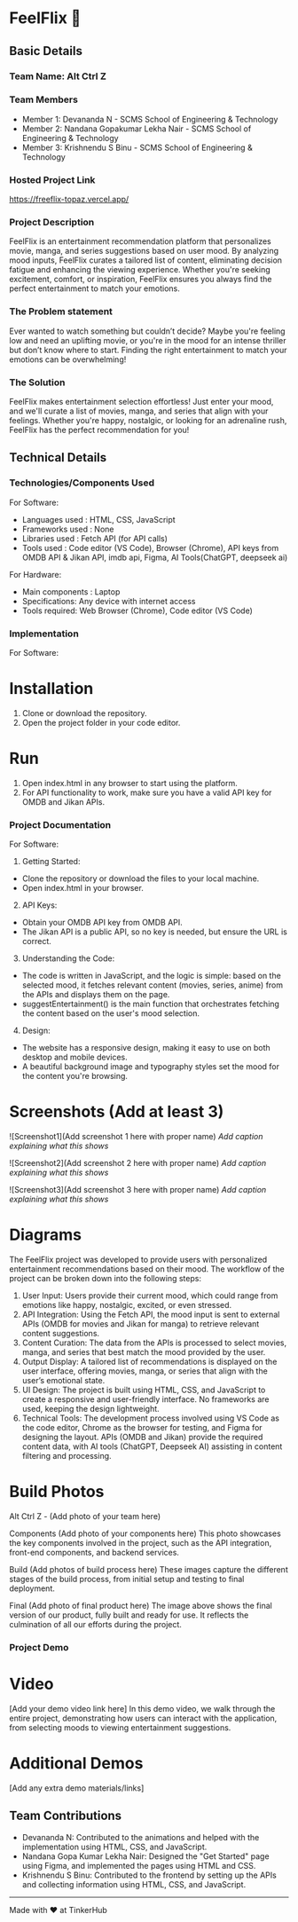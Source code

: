 # FeelFlix 🎯


## Basic Details
### Team Name: Alt Ctrl Z


### Team Members
- Member 1: Devananda N - SCMS School of Engineering & Technology
- Member 2: Nandana Gopakumar Lekha Nair - SCMS School of Engineering & Technology
- Member 3: Krishnendu S Binu - SCMS School of Engineering & Technology

### Hosted Project Link
https://freeflix-topaz.vercel.app/

### Project Description
FeelFlix is an entertainment recommendation platform that personalizes movie, manga, and series suggestions based on user mood. By analyzing mood inputs, FeelFlix curates a tailored list of content, eliminating decision fatigue and enhancing the viewing experience. Whether you're seeking excitement, comfort, or inspiration, FeelFlix ensures you always find the perfect entertainment to match your emotions.

### The Problem statement
Ever wanted to watch something but couldn’t decide? Maybe you're feeling low and need an uplifting movie, or you're in the mood for an intense thriller but don’t know where to start. Finding the right entertainment to match your emotions can be overwhelming!

### The Solution
FeelFlix makes entertainment selection effortless! Just enter your mood, and we'll curate a list of movies, manga, and series that align with your feelings. Whether you're happy, nostalgic, or looking for an adrenaline rush, FeelFlix has the perfect recommendation for you!

## Technical Details

### Technologies/Components Used
For Software:
- Languages used : HTML, CSS, JavaScript
- Frameworks used : None
- Libraries used : Fetch API (for API calls)
- Tools used : Code editor (VS Code), Browser (Chrome), API keys from OMDB API & Jikan API, imdb api, Figma, AI Tools(ChatGPT, deepseek ai)

For Hardware:
- Main components : Laptop
- Specifications: Any device with internet access
- Tools required: Web Browser (Chrome), Code editor (VS Code)

### Implementation
For Software: 
# Installation
1. Clone or download the repository.
2. Open the project folder in your code editor.
 
# Run
1. Open index.html in any browser to start using the platform.
2. For API functionality to work, make sure you have a valid API key for OMDB and Jikan APIs.

### Project Documentation
For Software:

1. Getting Started:
- Clone the repository or download the files to your local machine.
- Open index.html in your browser.
  
2. API Keys:
- Obtain your OMDB API key from OMDB API.
- The Jikan API is a public API, so no key is needed, but ensure the URL is correct.

3. Understanding the Code:
- The code is written in JavaScript, and the logic is simple: based on the selected mood, it fetches relevant content (movies, series, anime) from the APIs and displays them on the page.
- suggestEntertainment() is the main function that orchestrates fetching the content based on the user's mood selection.

4. Design:
- The website has a responsive design, making it easy to use on both desktop and mobile devices.
- A beautiful background image and typography styles set the mood for the content you're browsing.


# Screenshots (Add at least 3)
![Screenshot1](Add screenshot 1 here with proper name)
*Add caption explaining what this shows*

![Screenshot2](Add screenshot 2 here with proper name)
*Add caption explaining what this shows*

![Screenshot3](Add screenshot 3 here with proper name)
*Add caption explaining what this shows*

# Diagrams
The FeelFlix project was developed to provide users with personalized entertainment recommendations based on their mood. The workflow of the project can be broken down into the following steps:

1. User Input: Users provide their current mood, which could range from emotions like happy, nostalgic, excited, or even stressed.
2. API Integration: Using the Fetch API, the mood input is sent to external APIs (OMDB for movies and Jikan for manga) to retrieve relevant content suggestions.
3. Content Curation: The data from the APIs is processed to select movies, manga, and series that best match the mood provided by the user.
4. Output Display: A tailored list of recommendations is displayed on the user interface, offering movies, manga, or series that align with the user’s emotional state.
5. UI Design: The project is built using HTML, CSS, and JavaScript to create a responsive and user-friendly interface. No frameworks are used, keeping the design lightweight.
6. Technical Tools: The development process involved using VS Code as the code editor, Chrome as the browser for testing, and Figma for designing the layout. APIs (OMDB and Jikan) 
   provide the required content data, with AI tools (ChatGPT, Deepseek AI) assisting in content filtering and processing.

# Build Photos
Alt Ctrl Z - (Add photo of your team here)

Components (Add photo of your components here)
This photo showcases the key components involved in the project, such as the API integration, front-end components, and backend services.

Build (Add photos of build process here)
These images capture the different stages of the build process, from initial setup and testing to final deployment.

Final (Add photo of final product here)
The image above shows the final version of our product, fully built and ready for use. It reflects the culmination of all our efforts during the project.

### Project Demo
# Video
[Add your demo video link here]
In this demo video, we walk through the entire project, demonstrating how users can interact with the application, from selecting moods to viewing entertainment suggestions.

# Additional Demos
[Add any extra demo materials/links]

## Team Contributions
- Devananda N: Contributed to the animations and helped with the implementation using HTML, CSS, and JavaScript.
- Nandana Gopa Kumar Lekha Nair: Designed the "Get Started" page using Figma, and implemented the pages using HTML and CSS.
- Krishnendu S Binu: Contributed to the frontend by setting up the APIs and collecting information using HTML, CSS, and JavaScript.

---
Made with ❤️ at TinkerHub
